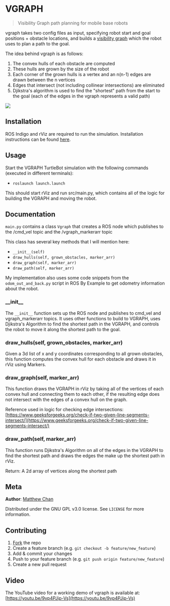 # VGRAPH
> Visibility Graph path planning for mobile base robots

vgraph takes two config files as input, specifying robot start and goal positions + obstacle locations, and builds a [visibility graph](https://en.wikipedia.org/wiki/Visibility_graph) which the robot uses to plan a path to the goal.

The idea behind vgraph is as follows:
1. The convex hulls of each obstacle are computed
2. These hulls are grown by the size of the robot
3. Each corner of the grown hulls is a vertex and an n(n-1) edges are drawn between the n vertices
4. Edges that intersect (not including collinear intersections) are eliminated
5. Djikstra's algorithm is used to find the "shortest" path from the start to the goal (each of the edges in the vgraph represents a valid path)

![](etc/screencap.gif)

## Installation

ROS Indigo and rViz are required to run the simulation. Installation instructions can be found [here](http://wiki.ros.org/indigo/Installation/Ubuntu).

## Usage

Start the VGRAPH TurtleBot simulation with the following commands (executed in different terminals):

* `roslaunch launch.launch`

This should start rViz and run src/main.py, which contains all of the logic for building the VGRAPH and moving the robot.

## Documentation 

`main.py` contains a class `Vgraph` that creates a ROS node which publishes to the /cmd\_vel topic and the /vgraph\_markerarr topic

This class has several key methods that I will mention here:

* `__init__(self)`
* `draw_hulls(self, grown_obstacles, marker_arr)`
* `draw_graph(self, marker_arr)`
* `draw_path(self, marker_arr)`

My implementation also uses some code snippets from the `odom_out_and_back.py` script in ROS By Example to get odometry information about the robot.

### \_\_init\_\_

The `__init__` function sets up the ROS node and publishes to cmd\_vel and vgraph\_markerarr topics. It uses other functions to build to VGRAPH, uses Djikstra's Algorithm to find the shortest path in the VGRAPH, and controls the robot to move it along the shortest path to the goal.

### draw\_hulls(self, grown\_obstacles, marker\_arr)

Given a 3d list of x and y coordinates corresponding to all grown obstacles, this function computes the convex hull for each obstacle and draws it in rViz using Markers.

### draw\_graph(self, marker\_arr)

This function draws the VGRAPH in rViz by taking all of the vertices of each convex hull and connecting them to each other, if the resulting edge does not intersect with the edges of a convex hull on the graph.	

Reference used in logic for checking edge intersections: [https://www.geeksforgeeks.org/check-if-two-given-line-segments-intersect/](https://www.geeksforgeeks.org/check-if-two-given-line-segments-intersect/)

### draw\_path(self, marker\_arr)

This function runs Djikstra's Algorithm on all of the edges in the VGRAPH to find the shortest path and draws the edges the make up the shortest path in rViz.

Return: A 2d array of vertices along the shortest path

## Meta

**Author**: [Matthew Chan](https://github.com/matthewachan)

Distributed under the GNU GPL v3.0 license. See ``LICENSE`` for more information.

## Contributing

1. [Fork](https://github.com/matthewachan/vgraph/fork) the repo
2. Create a feature branch (e.g. `git checkout -b feature/new_feature`)
3. Add & commit your changes
4. Push to your feature branch (e.g. `git push origin feature/new_feature`)
5. Create a new pull request

## Video

The YouTube video for a working demo of vgraph is available at: [https://youtu.be/9vp4PJip-Vs](https://youtu.be/9vp4PJip-Vs)

